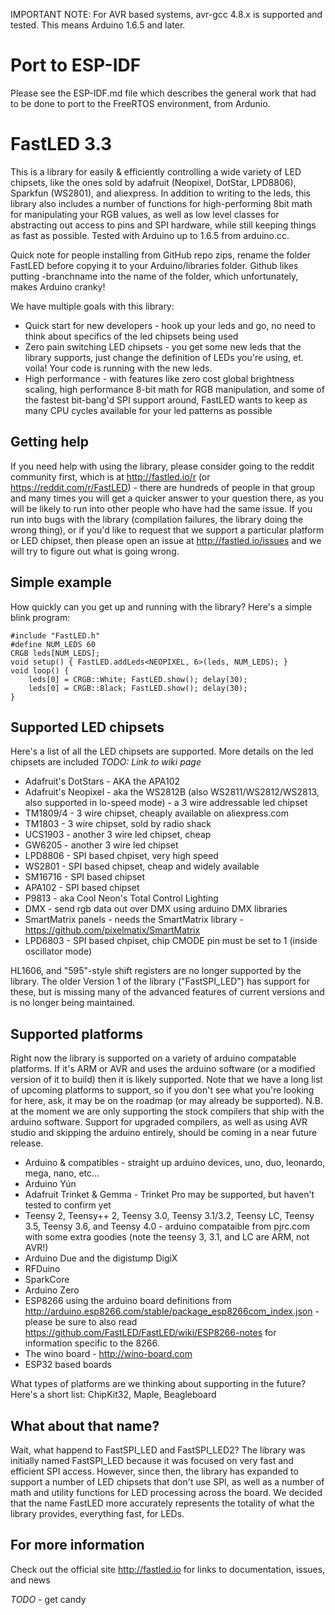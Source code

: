 
IMPORTANT NOTE: For AVR based systems, avr-gcc 4.8.x is supported and tested.  This means Arduino 1.6.5 and later.

Port to ESP-IDF
===============

Please see the ESP-IDF.md file which describes the general work
that had to be done to port to the FreeRTOS environment, from 
Ardunio.

FastLED 3.3
===========

This is a library for easily & efficiently controlling a wide variety of LED chipsets, like the ones
sold by adafruit (Neopixel, DotStar, LPD8806), Sparkfun (WS2801), and aliexpress.  In addition to writing to the
leds, this library also includes a number of functions for high-performing 8bit math for manipulating
your RGB values, as well as low level classes for abstracting out access to pins and SPI hardware, while
still keeping things as fast as possible.  Tested with Arduino up to 1.6.5 from arduino.cc.

Quick note for people installing from GitHub repo zips, rename the folder FastLED before copying it to your Arduino/libraries folder.  Github likes putting -branchname into the name of the folder, which unfortunately, makes Arduino cranky!

We have multiple goals with this library:

* Quick start for new developers - hook up your leds and go, no need to think about specifics of the led chipsets being used
* Zero pain switching LED chipsets - you get some new leds that the library supports, just change the definition of LEDs you're using, et. voila!  Your code is running with the new leds.
* High performance - with features like zero cost global brightness scaling, high performance 8-bit math for RGB manipulation, and some of the fastest bit-bang'd SPI support around, FastLED wants to keep as many CPU cycles available for your led patterns as possible

## Getting help

If you need help with using the library, please consider going to the reddit community first, which is at http://fastled.io/r (or https://reddit.com/r/FastLED) - there are hundreds of people in that group and many times you will get a quicker answer to your question there, as you will be likely to run into other people who have had the same issue.  If you run into bugs with the library (compilation failures, the library doing the wrong thing), or if you'd like to request that we support a particular platform or LED chipset, then please open an issue at http://fastled.io/issues and we will try to figure out what is going wrong.

## Simple example

How quickly can you get up and running with the library?  Here's a simple blink program:

	#include "FastLED.h"
	#define NUM_LEDS 60
	CRGB leds[NUM_LEDS];
	void setup() { FastLED.addLeds<NEOPIXEL, 6>(leds, NUM_LEDS); }
	void loop() {
		leds[0] = CRGB::White; FastLED.show(); delay(30);
		leds[0] = CRGB::Black; FastLED.show(); delay(30);
	}

## Supported LED chipsets

Here's a list of all the LED chipsets are supported.  More details on the led chipsets are included *TODO: Link to wiki page*

* Adafruit's DotStars - AKA the APA102
* Adafruit's Neopixel - aka the WS2812B (also WS2811/WS2812/WS2813, also supported in lo-speed mode) - a 3 wire addressable led chipset
* TM1809/4 - 3 wire chipset, cheaply available on aliexpress.com
* TM1803 - 3 wire chipset, sold by radio shack
* UCS1903 - another 3 wire led chipset, cheap
* GW6205 - another 3 wire led chipset
* LPD8806 - SPI based chpiset, very high speed
* WS2801 - SPI based chipset, cheap and widely available
* SM16716 - SPI based chipset
* APA102 - SPI based chipset
* P9813 - aka Cool Neon's Total Control Lighting
* DMX - send rgb data out over DMX using arduino DMX libraries
* SmartMatrix panels - needs the SmartMatrix library - https://github.com/pixelmatix/SmartMatrix
* LPD6803 - SPI based chpiset, chip CMODE pin must be set to 1 (inside oscillator mode)


HL1606, and "595"-style shift registers are no longer supported by the library.  The older Version 1 of the library ("FastSPI_LED") has support for these, but is missing many of the advanced features of current versions and is no longer being maintained.


## Supported platforms

Right now the library is supported on a variety of arduino compatable platforms.  If it's ARM or AVR and uses the arduino software (or a modified version of it to build) then it is likely supported.  Note that we have a long list of upcoming platforms to support, so if you don't see what you're looking for here, ask, it may be on the roadmap (or may already be supported).  N.B. at the moment we are only supporting the stock compilers that ship with the arduino software.  Support for upgraded compilers, as well as using AVR studio and skipping the arduino entirely, should be coming in a near future release.

* Arduino & compatibles - straight up arduino devices, uno, duo, leonardo, mega, nano, etc...
* Arduino Yún
* Adafruit Trinket & Gemma - Trinket Pro may be supported, but haven't tested to confirm yet
* Teensy 2, Teensy++ 2, Teensy 3.0, Teensy 3.1/3.2, Teensy LC, Teensy 3.5, Teensy 3.6, and Teensy 4.0 - arduino compataible from pjrc.com with some extra goodies (note the teensy 3, 3.1, and LC are ARM, not AVR!)
* Arduino Due and the digistump DigiX
* RFDuino
* SparkCore
* Arduino Zero
* ESP8266 using the arduino board definitions from http://arduino.esp8266.com/stable/package_esp8266com_index.json - please be sure to also read https://github.com/FastLED/FastLED/wiki/ESP8266-notes for information specific to the 8266.
* The wino board - http://wino-board.com
* ESP32 based boards

What types of platforms are we thinking about supporting in the future?  Here's a short list:  ChipKit32, Maple, Beagleboard

## What about that name?

Wait, what happend to FastSPI_LED and FastSPI_LED2?  The library was initially named FastSPI_LED because it was focused on very fast and efficient SPI access.  However, since then, the library has expanded to support a number of LED chipsets that don't use SPI, as well as a number of math and utility functions for LED processing across the board.  We decided that the name FastLED more accurately represents the totality of what the library provides, everything fast, for LEDs.

## For more information

Check out the official site http://fastled.io for links to documentation, issues, and news


*TODO* - get candy
